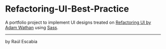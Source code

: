 # Refactoring-UI-Best-Practice

A portfolio project to implement UI designs treated on
[Refactoring UI by Adam Wathan](https://www.refactoringui.com/) using [Sass](https://sass-lang.com/).

---

by Raúl Escabia
